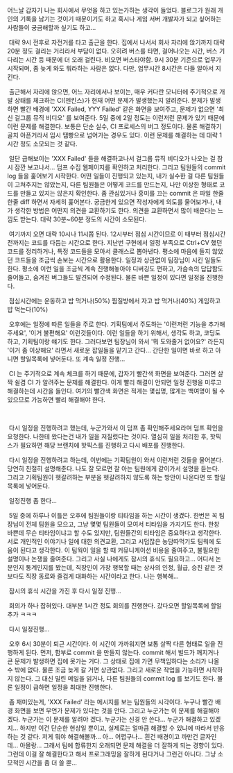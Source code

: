 어느날 갑자기 나는 회사에서 무엇을 하고 있는가하는 생각이 들었다. 블로그가 원래 개인의 기록을 남기는 것이기 때문이기도 하고 혹시나 게임 서버 개발자가 되고 싶어하는 사람들이 궁금해할까 싶기도 하고...

 대략 9시 전후로 자전거를 타고 출근을 한다. 집에서 나서서 회사 자리에 앉기까지 대략 20분 정도 걸리는 거리라서 부담이 없다. 오히려 버스를 타면, 걸어나오는 시간, 버스 기다리는 시간 등 때문에 더 오래 걸린다. 비오면 버스타야함. 9시 30분 기준으로 업무가 시작되며, 좀 늦게 와도 뭐라하는 사람은 없다. 다만, 업무시간 8시간은 다들 알아서 지킨다.

 출근해서 자리에 앉으면, 어느 자리에서나 보이는, 매우 커다란 모니터에 주기적으로 개발 상태를 체크하는 CI(젠킨스)가 현재 어떤 문제가 발생했는지 알려준다. 문제가 발생하면 빨간 배경에 'XXX Failed, YYY Failed' 같은 화면을 보여주고, 문제가 없으면 '최신 걸그룹 뮤직 비디오' 를 보여준다. 5일 중에 2일 정도는 이런저런 문제가 있기 때문에 이런 문제를 해결한다. 보통은 단순 실수, CI 프로세스의 버그 정도이다. 물론 해결하기 골치 아픈거라서 임시 땜빵으로 넘어가는 경우도 있다. 이런 문제를 해결하는 데 대략 1시간 정도 소모되는 것 같다.

 일단 급해보이는 'XXX Failed' 들을 해결하고나서 걸그룹 뮤직 비디오가 나오는 걸 잠시 잠깐 보고나서... 덤프 수집 웹페이지를 확인하고 처리한다. 그리고 팀원들의 commit log 들을 훑어보기 시작한다. 어떤 일들이 진행되고 있는지, 내가 실수한 걸 다른 팀원들이 고쳐주지는 않았는지, 다른 팀원들은 어떻게 코드를 만드는지, 나만 이상한 형태로 코드를 만들고 있지는 않은지 확인한다. 좀 관심있거나 흥미를 끄는 commit 은 파일 한줄한줄 diff 하면서 자세히 훑어본다. 궁금한게 있으면 작성자에게 의도를 물어보거나, 내가 생각한 방법은 어떤지 의견을 교환하기도 한다. 의견을 교환하면서 많이 배운다는 느낌도 받는다. 대략 30분~60분 정도의 시간이 소모된다.

 여기까지 오면 대략 10시나 11시쯤 된다. 12시부터 점심 시간이므로 이 때부터 점심시간 전까지는 코드를 다듬는 시간으로 한다. 지난번 구현에서 일정 부족으로 Ctrl+CV 했던 코드를 정리하거나, 특정 코드들을 모아서 클래스로 뽑아낸다. 평소에 마음에 들지 않았던 코드들을 조금씩 손보는 시간으로 활용한다. 일정과 상관없이 팀장님이 시킨 일들도 한다. 평소에 이런 일을 조금씩 계속 진행해놓아야 디버깅도 편하고, 가슴속의 답답함도 줄어들고, 숨겨진 버그들도 발견되어 수정된다. 물론 바쁜 일정이 있다면 일정을 진행한다.

 점심시간에는 운동하고 밥 먹거나(50%) 찜질방에서 자고 밥 먹거나(40%) 게임하고 밥 먹는다(10%)

 오후에는 일정에 따른 일들을 주로 한다. 기획팀에서 주도하는 '이런저런 기능을 추가해주세요', '이거 불편해요' 이런것들이다. 이런 일들을 하기 위해서, 생각도 하고, 코딩도 하고, 기획팀이랑 얘기도 한다. 그러다보면 팀장님이 와서 '뭐 도와줄거 없어요?' 라든지 '이거 좀 이상해요' 라면서 새로운 잡일들을 맡기고 간다... 간단한 일이면 바로 하고 아니면 할일목록에 넣어둔다. 또 계속 일정 진행... 

 CI 는 주기적으로 계속 체크를 하기 때문에, 갑자기 빨간색 화면을 보여준다. 그러면 살짝 쉴겸 CI 가 알려주는 문제를 해결한다. 이게 빨리 해결이 안되면 일정 진행을 미루고 해결하는데 시간을 들인다. 여기의 빨간색 화면은 적게는 몇십명, 많게는 백여명이 될 수 있으므로 가능하면 빨리 해결해야 한다.

 

 다시 일정을 진행하려고 했는데, 누군가와서 이 덤프 좀 확인해주세요라며 덤프 확인을 요청한다. 나한테 왔다는건 내가 일을 저질렀다는 것이다. 열심히 일을 처리한 후, 핫픽스가 필요하면 해당 브랜치에 핫픽스를 진행하고 다시 배포를 진행한다.

 다시 일정을 진행하려고 하는데, 이번에는 기획팀원이 와서 이런저런 것들을 물어본다. 당연히 친절히 설명해준다. 나도 잘 모르면 잘 아는 팀원에게 같이가서 설명을 듣는다. 그리고 기획팀원이 헷갈려하는 부분을 헷갈려하지 않도록 하는 방안이 나온다면 또 할일목록에 넣어둔다.

 일정진행 좀 한다...

 5일 중에 하루나 이틀은 오후에 팀원들이랑 티타임을 하는 시간이 생겼다. 한번은 꼭 팀장님이 전체 팀원을 모으고, 그냥 몇몇 팀원들이 모여서 티타임을 가지기도 한다. 한창 바쁜데 무슨 티타임이냐고 할 수도 있지만, 팀원들간의 티타임은 중요하다고 생각한다. 서로 개인적인 이야기나 일에 대한 의견교환, 그리고 시덥잖은 농담따먹기도 팀웍에 도움이 된다고 생각한다. 이 팀웍이 일을 할 때 커뮤니케이션 비용을 줄여주고, 불필요한 설명이나 논쟁을 줄여준다. 그리고 사실 나에게도 잠시의 휴식도 필요하고... 어디서 논문인지 통계인지를 봤는데, 직장인이 가장 행복할 때는 상사의 인정, 월급, 승진 같은 것보다도 직장 동료와 즐겁게 대화하는 시간이라고 한다. 나는 행복해...

 잠시의 휴식 시간을 가진 후 다시 일정 진행...

 회의가 하나 잡혀있다. 대부분 1시간 정도 회의를 진행한다. 갔다오면 할일목록에 할일 추가 ㅋㅋㅋ

 다시 일정진행...

 오후 6시 30분이 퇴근 시간이다. 이 시간이 가까워지면 보통 살짝 다른 형태로 일을 진행하게 된다. 먼저, 함부로 commit 을 만들지 않는다. commit 해서 빌드가 깨지거나 큰 문제가 발생하면 집에 못가는 거다. 그 상태로 집에 가면 무책임하다는 소리가 나올 수 밖에 없다. 물론 조금 늦게 갈 거면 상관없다. 그리고 새로운 작업을 가능하면 시작하지 않는다. 그 대신 밀린 메일을 읽거나, 다른 팀원들의 commit log 를 보기도 한다. 물론 일정이 급하면 일정을 최대한 진행한다.

 좀 재미있는게, 'XXX Failed' 라는 메시지를 보는 팀원들의 시각이다. 누구나 빨간 배경 화면을 보면 무언가 문제가 있다는 것을 안다. 그리고 누군가는 이 문제를 해결해야 겠다. 누군가는 이 문제를 알려야 겠다. 누군가는 신경 안 쓴다... 누군가 해결하고 있겠지... 하지만 이건 단순한 현상일 뿐이고, 실제로는 얼마큼 해결할 수 있냐에 따라서 반응하는 것 같다. 저게 뭐야 해결해볼까... 아... 어렵구나... 흰건 배경이고 까만건 글자인데... 아몰랑... 그래서 팀에 합류한지 오래되면 문제 해결을 더 잘하게 되는 경향이 있다. 그런데 이걸 잘 해결한다고 해서 프로그래밍을 잘하게 된다거나 그런건 아니다. 그냥 소모적인 시간을 좀 더 쓸 뿐...
